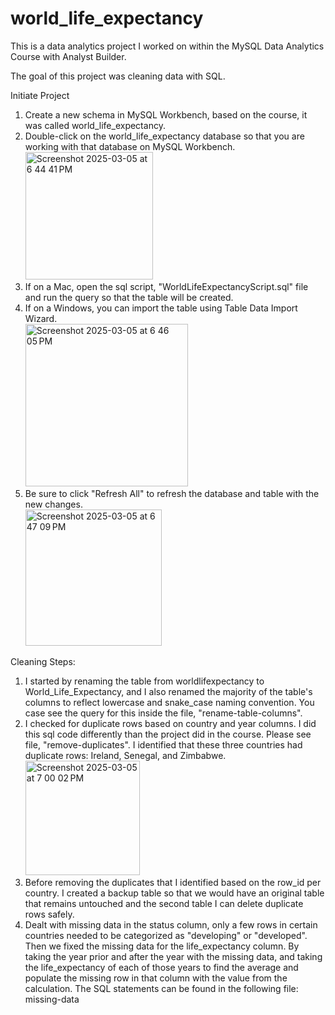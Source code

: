 # world_life_expectancy

This is a data analytics project I worked on within the MySQL Data Analytics Course with Analyst Builder.

The goal of this project was cleaning data with SQL.

Initiate Project
1. Create a new schema in MySQL Workbench, based on the course, it was called world_life_expectancy.
2. Double-click on the world_life_expectancy database so that you are working with that database on MySQL Workbench.<br>
   <img width="204" alt="Screenshot 2025-03-05 at 6 44 41 PM" src="https://github.com/user-attachments/assets/8ed60cf6-ec85-421e-9d6f-cbb2dd91542c" />
3. If on a Mac, open the sql script, "WorldLifeExpectancyScript.sql" file and run the query so that the table will be created.
4. If on a Windows, you can import the table using Table Data Import Wizard.<br>
   <img width="260" alt="Screenshot 2025-03-05 at 6 46 05 PM" src="https://github.com/user-attachments/assets/da9b2c36-82a2-4a71-84f1-ef6b71e3a792" />
5. Be sure to click "Refresh All" to refresh the database and table with the new changes.<br>
   <img width="218" alt="Screenshot 2025-03-05 at 6 47 09 PM" src="https://github.com/user-attachments/assets/d2cda8a4-00fc-47e0-99c3-cb323bc34c52" />

Cleaning Steps:
1. I started by renaming the table from worldlifexpectancy to World_Life_Expectancy, and I also renamed the majority of the table's columns to reflect lowercase and snake_case naming convention. You case see the query for this inside the file, "rename-table-columns".
2. I checked for duplicate rows based on country and year columns. I did this sql code differently than the project did in the course. Please see file, "remove-duplicates". I identified that these three countries had duplicate rows: Ireland, Senegal, and Zimbabwe.<br>
   <img width="183" alt="Screenshot 2025-03-05 at 7 00 02 PM" src="https://github.com/user-attachments/assets/7ad5b02a-0ab9-4100-8fe4-2fe98410a855" />
3. Before removing the duplicates that I identified based on the row_id per country. I created a backup table so that we would have an original table that remains untouched and the second table I can delete duplicate rows safely.
4. Dealt with missing data in the status column, only a few rows in certain countries needed to be categorized as "developing" or "developed". Then we fixed the missing data for the life_expectancy column. By taking the year prior and after the year with the missing data, and taking the life_expectancy of each of those years to find the average and populate the missing row in that column with the value from the calculation. The SQL statements can be found in the following file: missing-data
